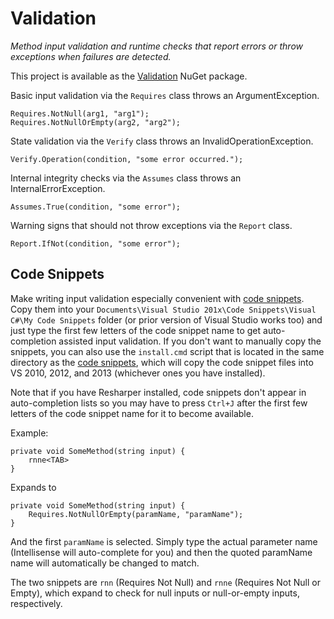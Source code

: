Validation
==========

*Method input validation and runtime checks that report errors or throw
exceptions when failures are detected.*

This project is available as the [Validation][1] NuGet package.

Basic input validation via the `Requires` class throws an ArgumentException.

    Requires.NotNull(arg1, "arg1");
    Requires.NotNullOrEmpty(arg2, "arg2");

State validation via the `Verify` class throws an InvalidOperationException.

    Verify.Operation(condition, "some error occurred.");

Internal integrity checks via the `Assumes` class throws an
InternalErrorException.

    Assumes.True(condition, "some error");

Warning signs that should not throw exceptions via the `Report` class.

    Report.IfNot(condition, "some error");

Code Snippets
-------------

Make writing input validation especially convenient with [code snippets][2].
Copy them into your `Documents\Visual Studio 201x\Code Snippets\Visual C#\My Code Snippets`
folder (or prior version of Visual Studio works too) and just type the first few letters
of the code snippet name to get auto-completion assisted input validation.
If you don't want to manually copy the snippets, you can also use the `install.cmd`
script that is located in the same directory as the [code snippets][2], which will
copy the code snippet files into VS 2010, 2012, and 2013 (whichever ones you have installed).

Note that if you have Resharper installed, code snippets don't appear in
auto-completion lists so you may have to press `Ctrl+J` after the first few letters
of the code snippet name for it to become available.

Example:

    private void SomeMethod(string input) {
        rnne<TAB>
    }

Expands to

    private void SomeMethod(string input) {
        Requires.NotNullOrEmpty(paramName, "paramName");
    }

And the first `paramName` is selected. Simply type the actual parameter name
(Intellisense will auto-complete for you) and then the quoted paramName name
will automatically be changed to match.

The two snippets are `rnn` (Requires Not Null) and `rnne` (Requires Not Null
or Empty), which expand to check for null inputs or null-or-empty inputs,
respectively.

[1]: http://nuget.org/packages/Validation "Validation NuGet package"
[2]: https://github.com/AArnott/Validation/tree/master/My%20Code%20Snippets "Code Snippets for Visual Studio"
